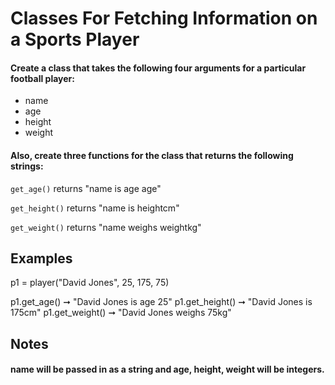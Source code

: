 # Classes For Fetching Information on a Sports Player

#### Create a class that takes the following four arguments for a particular football player:

 - name
 - age
 - height
 - weight
  
#### Also, create three functions for the class that returns the following strings:

`get_age()` returns "name is age age"

`get_height()` returns "name is heightcm"

`get_weight()` returns "name weighs weightkg"

## Examples
p1 = player("David Jones", 25, 175, 75)

p1.get_age() ➞ "David Jones is age 25"
p1.get_height() ➞ "David Jones is 175cm"
p1.get_weight() ➞ "David Jones weighs 75kg"

## Notes
#### name will be passed in as a string and age, height, weight will be integers.